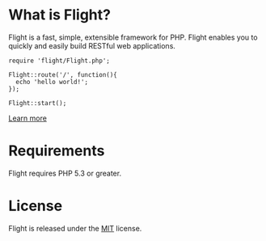 # What is Flight?

Flight is a fast, simple, extensible framework for PHP.
Flight enables you to quickly and easily build RESTful web applications.

``` php?start_inline=1
require 'flight/Flight.php';

Flight::route('/', function(){
  echo 'hello world!';
});

Flight::start();
```

[Learn more]({{site.baseurl}}/learn)

# Requirements

Flight requires PHP 5.3 or greater.

# License

Flight is released under the [MIT](https://github.com/mikecao/flight/blob/master/LICENSE) license.
